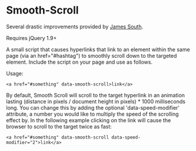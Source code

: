 # Smooth-Scroll

Several drastic improvements provided by [James South](https://github.com/JimBobSquarePants).

Requires jQuery 1.9+

A small script that causes hyperlinks that link to an element within the same page (via an href="#hashtag") to smoothly scroll down to the targeted element. Include the script on your page and use as follows.

Usage:

    <a href="#something" data-smooth-scroll>link</a>

By default, Smooth Scroll will scroll to the target hyperlink in an animation lasting (distance in pixels / document height in pixels) * 1000 milliseconds long. You can change this by adding the optional 'data-speed-modifier' attribute, a number you would like to multiply the speed of the scrolling effect by. In the following example clicking on the link will cause the browser to scroll to the target twice as fast:

    <a href="#something" data-smooth-scroll data-speed-modifier="2">link</a>